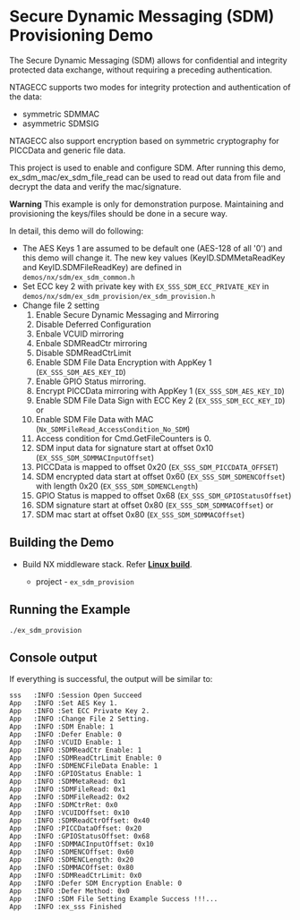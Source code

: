 # Secure Dynamic Messaging (SDM) Provisioning Demo

The Secure Dynamic Messaging (SDM) allows for confidential and integrity
protected data exchange, without requiring a preceding authentication.

NTAGECC supports two modes for integrity protection and authentication of the data:

- symmetric SDMMAC
- asymmetric SDMSIG

NTAGECC also support encryption based on symmetric cryptography for
PICCData and generic file data.

This project is used to enable and configure SDM. After running this
demo, ex_sdm_mac/ex_sdm_file_read can be used to read out data from
file and decrypt the data and verify the mac/signature.

**Warning**
This example is only for demonstration purpose. Maintaining and
provisioning the keys/files should be done in a secure way.

In detail, this demo will do following:

- The AES Keys 1 are assumed to be default one (AES-128 of all
  \'0\') and this demo will change it. The new key values
  (KeyID.SDMMetaReadKey and KeyID.SDMFileReadKey) are defined in
  `demos/nx/sdm/ex_sdm_common.h`
- Set ECC key 2 with private key with `EX_SSS_SDM_ECC_PRIVATE_KEY`
  in `demos/nx/sdm/ex_sdm_provision/ex_sdm_provision.h`
- Change file 2 setting
    1. Enable Secure Dynamic Messaging and Mirroring
    2. Disable Deferred Configuration
    3. Enbale VCUID mirroring
    4. Enbale SDMReadCtr mirroring
    5. Disable SDMReadCtrLimit
    6. Enable SDM File Data Encryption with AppKey 1 (`EX_SSS_SDM_AES_KEY_ID`)
    7. Enable GPIO Status mirroring.
    8. Encrypt PICCData mirroring with AppKey 1 (`EX_SSS_SDM_AES_KEY_ID`)
    9. Enable SDM File Data Sign with ECC Key 2 (`EX_SSS_SDM_ECC_KEY_ID`) or
    10. Enable SDM File Data with MAC (`Nx_SDMFileRead_AccessCondition_No_SDM`)
    11. Access condition for Cmd.GetFileCounters is 0.
    12. SDM input data for signature start at offset 0x10 (`EX_SSS_SDM_SDMMACInputOffset`)
    13. PICCData is mapped to offset 0x20 (`EX_SSS_SDM_PICCDATA_OFFSET`)
    14. SDM encrypted data start at offset 0x60 (`EX_SSS_SDM_SDMENCOffset`) with length 0x20 (`EX_SSS_SDM_SDMENCLength`)
    15. GPIO Status is mapped to offset 0x68 (`EX_SSS_SDM_GPIOStatusOffset`)
    16. SDM signature start at offset 0x80 (`EX_SSS_SDM_SDMMACOffset`) or
    17. SDM mac start at offset 0x80 (`EX_SSS_SDM_SDMMACOffset`)

## Building the Demo

- Build NX middleware stack. Refer [**Linux build**](../../../../doc/linux/readme.md).

  - project - `ex_sdm_provision`

## Running the Example

```
./ex_sdm_provision
```

## Console output

If everything is successful, the output will be similar to:
```
sss   :INFO :Session Open Succeed
App   :INFO :Set AES Key 1.
App   :INFO :Set ECC Private Key 2.
App   :INFO :Change File 2 Setting.
App   :INFO :SDM Enable: 1
App   :INFO :Defer Enable: 0
App   :INFO :VCUID Enable: 1
App   :INFO :SDMReadCtr Enable: 1
App   :INFO :SDMReadCtrLimit Enable: 0
App   :INFO :SDMENCFileData Enable: 1
App   :INFO :GPIOStatus Enable: 1
App   :INFO :SDMMetaRead: 0x1
App   :INFO :SDMFileRead: 0x1
App   :INFO :SDMFileRead2: 0x2
App   :INFO :SDMCtrRet: 0x0
App   :INFO :VCUIDOffset: 0x10
App   :INFO :SDMReadCtrOffset: 0x40
App   :INFO :PICCDataOffset: 0x20
App   :INFO :GPIOStatusOffset: 0x68
App   :INFO :SDMMACInputOffset: 0x10
App   :INFO :SDMENCOffset: 0x60
App   :INFO :SDMENCLength: 0x20
App   :INFO :SDMMACOffset: 0x80
App   :INFO :SDMReadCtrLimit: 0x0
App   :INFO :Defer SDM Encryption Enable: 0
App   :INFO :Defer Method: 0x0
App   :INFO :SDM File Setting Example Success !!!...
App   :INFO :ex_sss Finished
```
